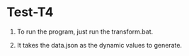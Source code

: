 # Test-T4

1) To run the program, just run the transform.bat. 

2) It takes the data.json as the dynamic values to generate. 
